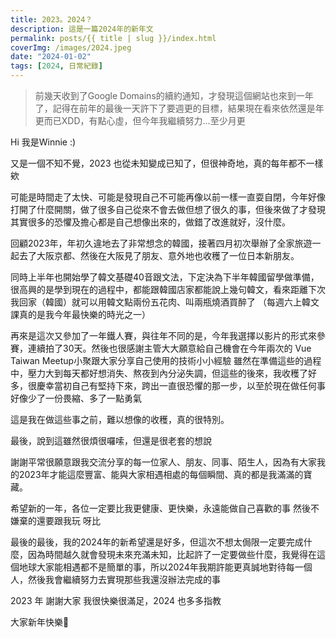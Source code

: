 ```yaml
---
title: 2023。2024？
description: 這是一篇2024年的新年文
permalink: posts/{{ title | slug }}/index.html
coverImg: /images/2024.jpeg
date: "2024-01-02"
tags: [2024, 日常紀錄]
---
```


> 前幾天收到了Google Domains的續約通知，才發現這個網站也來到一年了，記得在前年的最後一天許下了要週更的目標，結果現在看來依然還是年更而已XDD，有點心虛，但今年我繼續努力...至少月更

Hi 我是Winnie :) 

又是一個不知不覺，2023 也從未知變成已知了，但很神奇地，真的每年都不一樣欸

可能是時間走了太快、可能是發現自己不可能再像以前一樣一直耍自閉，今年好像打開了什麼開關，做了很多自己從來不會去做但想了很久的事，但後來做了才發現其實很多的恐懼及擔心都是自己想像出來的，做錯了改進就好，沒什麼。

回顧2023年，年初久違地去了非常想念的韓國，接著四月初次舉辦了全家旅遊一起去了大阪京都、然後在大阪見了朋友、意外地也收穫了一位日本新朋友。

同時上半年也開始學了韓文基礎40音跟文法，下定決為下半年韓國留學做準備，很高興的是學到現在的過程中，都能跟韓國店家都能說上幾句韓文，看來距離下次我回家（韓國）就可以用韓文點兩份五花肉、叫兩瓶燒酒買醉了 （每週六上韓文課真的是我今年最快樂的時光之一）

再來是這次又參加了一年鐵人賽，與往年不同的是，今年我選擇以影片的形式來參賽，連續拍了30天。然後也很感謝主管大大願意給自己機會在今年兩次的 Vue Taiwan Meetup小聚跟大家分享自己使用的技術小小經驗 
雖然在準備這些的過程中，壓力大到每天都好想消失、熬夜到內分泌失調，但這些的後來，我收穫了好多，很慶幸當初自己有堅持下來，跨出一直很恐懼的那一步，以至於現在做任何事好像少了一份畏縮、多了一點勇氣

這是我在做這些事之前，難以想像的收穫，真的很特別。

最後，說到這雖然很煩很囉嗦，但還是很老套的想說

謝謝平常很願意跟我交流分享的每一位家人、朋友、同事、陌生人，因為有大家我的2023年才能這麼豐富、能與大家相遇相處的每個瞬間、真的都是我滿滿的寶藏。

希望新的一年，各位一定要比我更健康、更快樂，永遠能做自己喜歡的事 然後不嫌棄的還要跟我玩 呀比

最後的最後，我的2024年的新希望還是好多，但這次不想太侷限一定要完成什麼，因為時間越久就會發現未來充滿未知，比起許了一定要做些什麼，我覺得在這個地球大家能相遇都不是簡單的事，所以2024年我期許能更真誠地對待每一個人，然後我會繼續努力去實現那些我還沒辦法完成的事

2023 年 謝謝大家 我很快樂很滿足，2024 也多多指教

大家新年快樂🤍
































